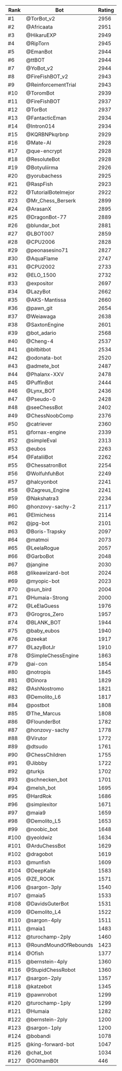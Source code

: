 Rank|Bot|Rating
---|---|---
#1|@TorBot_v2|2956
#2|@Africaata|2951
#3|@HikaruEXP|2949
#4|@RipTorn|2945
#5|@EmanBot|2944
#6|@ttBOT|2944
#7|@YoBot_v2|2944
#8|@FireFishBOT_v2|2943
#9|@ReinforcementTrial|2943
#10|@ToromBot|2939
#11|@FireFishBOT|2937
#12|@TorBot|2937
#13|@FantacticEman|2934
#14|@Intron014|2934
#15|@KQRBNPkqrbnp|2929
#16|@Mate-AI|2928
#17|@que-encrypt|2928
#18|@ResoluteBot|2928
#19|@Botyuliirma|2926
#20|@yorubachess|2925
#21|@RaspFish|2923
#22|@TutorialBotelmejor|2922
#23|@Mr_Chess_Berserk|2899
#24|@ArasanX|2895
#25|@DragonBot-77|2889
#26|@blundar_bot|2881
#27|@LBOT007|2859
#28|@CPU2006|2828
#29|@peonasesino71|2827
#30|@AquaFlame|2747
#31|@CPU2002|2733
#32|@ELO_1500|2732
#33|@expositor|2697
#34|@LazyBot|2662
#35|@AKS-Mantissa|2660
#36|@pawn_git|2654
#37|@Weiawaga|2638
#38|@SaxtonEngine|2601
#39|@bot_adario|2568
#40|@Cheng-4|2537
#41|@bitbitbot|2534
#42|@odonata-bot|2520
#43|@admete_bot|2487
#44|@Phalanx-XXV|2478
#45|@PuffinBot|2444
#46|@Lynx_BOT|2436
#47|@Pseudo-0|2428
#48|@seeChessBot|2402
#49|@ChessNoobComp|2376
#50|@catriever|2360
#51|@fornax-engine|2339
#52|@simpleEval|2313
#53|@eubos|2263
#54|@FataliiBot|2262
#55|@ChessatronBot|2254
#56|@WolfuhfuhBot|2249
#57|@halcyonbot|2241
#58|@Zagreus_Engine|2241
#59|@Nakshatra3|2234
#60|@honzovy-sachy-2|2117
#61|@Elmichess|2114
#62|@jpg-bot|2101
#63|@Boris-Trapsky|2097
#64|@matmoi|2073
#65|@LeelaRogue|2057
#66|@GarboBot|2048
#67|@jangine|2030
#68|@likeawizard-bot|2024
#69|@myopic-bot|2023
#70|@sun_bird|2004
#71|@Humaia-Strong|2000
#72|@LeElaGuess|1976
#73|@Grogros_Zero|1957
#74|@BLANK_BOT|1944
#75|@baby_eubos|1940
#76|@zeekat|1917
#77|@LazyBotJr|1910
#78|@SimpleChessEngine|1863
#79|@ai-con|1854
#80|@notropis|1845
#81|@Dinora|1829
#82|@AshNostromo|1821
#83|@Demolito_L6|1817
#84|@postbot|1808
#85|@The_Marcus|1808
#86|@FlounderBot|1782
#87|@honzovy-sachy|1778
#88|@Virutor|1772
#89|@dtsudo|1761
#90|@ChessChildren|1755
#91|@Jibbby|1722
#92|@turkjs|1702
#93|@schnecken_bot|1701
#94|@melsh_bot|1695
#95|@HardRok|1686
#96|@simplexitor|1671
#97|@maia9|1659
#98|@Demolito_L5|1653
#99|@noobic_bot|1648
#100|@yeoldwiz|1634
#101|@ArduChessBot|1629
#102|@dragobot|1619
#103|@munfish|1609
#104|@DeepKalle|1583
#105|@ZE_ROOK|1571
#106|@sargon-3ply|1540
#107|@maia5|1533
#108|@DavidsGuterBot|1531
#109|@Demolito_L4|1522
#110|@sargon-4ply|1511
#111|@maia1|1483
#112|@turochamp-2ply|1460
#113|@RoundMoundOfRebounds|1423
#114|@Ofish|1377
#115|@bernstein-4ply|1360
#116|@StupidChessRobot|1360
#117|@sargon-2ply|1357
#118|@katzebot|1345
#119|@pawnrobot|1299
#120|@turochamp-1ply|1299
#121|@Humaia|1282
#122|@bernstein-2ply|1200
#123|@sargon-1ply|1200
#124|@bobandi|1078
#125|@king-forward-bot|1047
#126|@chat_bot|1034
#127|@G0thamB0t|446
